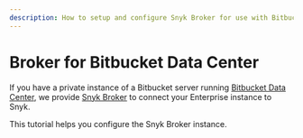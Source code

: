 ```yaml
---
description: How to setup and configure Snyk Broker for use with Bitbucket Data Center
---
```


# Broker for Bitbucket Data Center

If you have a private instance of a Bitbucket server running [Bitbucket Data Center](https://www.atlassian.com/enterprise/data-center/bitbucket), we provide [Snyk Broker](../../../../../integrations/snyk-broker/) to connect your Enterprise instance to Snyk.

This tutorial helps you configure the Snyk Broker instance.
